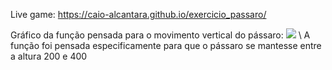 Live game: https://caio-alcantara.github.io/exercicio_passaro/

Gráfico da função pensada para o movimento vertical do pássaro:
<img src="assets/grafico_funçao.png">
\ 
A função foi pensada especificamente para que o pássaro se mantesse entre a altura 200 e 400